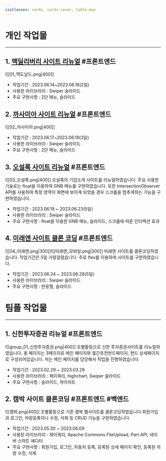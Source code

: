 ```yaml
---
cssClasses: cards, cards-cover, table-max
---
```


# 개인 작업물
---
## 1. [맥딜리버리 사이트 리뉴얼](https://kim365my.github.io/My-portfolio/module/001_%EB%A7%A5%EB%8F%84%EB%82%A0%EB%93%9C/index.html) #프론트엔드
![[01_맥도날드.png|400]]
- 작업기간 : 2023.06.14~2023.06.16(2일)
- 사용한 라이브러리 : Swiper 슬라이드
- 주요 구현사항 : 2단 메뉴, 슬라이드


## 2. [까사미아 사이트 리뉴얼](https://kim365my.github.io/My-portfolio/module/002_%EC%B9%B4%EC%83%A4%EB%AF%B8%EC%95%84/index.html) #프론트엔드
![[02_까사미아.png|400]]
- 작업기간 : 2023.06.17~2023.06.19(3일)
- 사용한 라이브러리 : Swiper 슬라이드
- 주요 구현사항 : 2단 메뉴, 슬라이드


## 3. [오설록 사이트 리뉴얼](https://kim365my.github.io/My-portfolio/module/003_%EC%98%A4%EC%84%A4%EB%A1%9D/index.html) #프론트엔드 
![[03_오설록.png|400]]
오설록의 기업소개 사이트를 리뉴얼하였습니다. 주요 사용한 기술로는 float을 이용하여 GNB 메뉴를 구현하였습니다. 또한 IntersectionObserver API를 사용하여 특정 영역이 화면에 보이게 되었을 경우 스크롤을 멈추게하는 기능을 구현하였습니다. 
- 작업기간 : 2023.06.19 ~ 2023.06.23(5일)
- 사용한 라이브러리 : Swiper 슬라이드
- 주요 구현사항 : float을 이용한 GNB 메뉴, 슬라이드, 스크롤에 따른 인터렉션 효과




## 4. [미래엔 사이트 클론 코딩](https://kim365my.github.io/My-portfolio/module/004_%EB%AF%B8%EB%9E%98%EC%97%94/index.html) #프론트엔드
![[04_미래엔.png|300]]![[미래엔_모바일.png|300]]
미래엔 사이트를 클론코딩하였습니다. 작업기간은 5일 가량걸렸습니다. 주로 flex를 이용하여 사이트를 구현하였습니다.
- 작업기간 : 2023.06.24 ~ 2023.06.28(5일)
- 사용한 라이브러리 : Swiper 슬라이드
- 주요 구현사항 : 반응형, 슬라이드



# 팀플 작업물
----
## 1. 신한투자증권 리뉴얼 #프론트엔드
![[group_01_신한투자증권.png|400]]
조별활동으로 신한 투자증권사이트를 리뉴얼하였습니다. 총 페이지는 3페이지로 메인 페이지와 월간추천펀드페이지, 펀드 상세페이지로 구성되어있습니다. 저는 메인 페이지를 담당해서 작업을 진행하였습니다. 
- 작업기간 : 2023.02.29 ~ 2023.03.29
- 사용한 라이브러리 : 제이쿼리, highchart, Swiper 슬라이드
- 주요 구현사항 : 슬라이드, 하이차트


## 2. 캠박 사이트 클론코딩 #프론트엔드  #백엔드 
![[캠박.png|400]]
조별활동으로 기존 캠박 웹사이트를 클론코딩하였습니다.회원가입과 로그인, 차량등록이나 수정, 삭제 등 CRUD 기능을 구현하였습니다.
- 작업기간 : 2023.05.30 ~ 2023.06.09
- 사용된 라이브러리 : 제이쿼리, Apache Commons FileUpload, Part API, 네이버 스마트 에디터
- 주요 구현사항 : 회원가입, 로그인, 자동차 등록, 등록된 상세 페이지 확인, 등록된 차량 수정, 삭제
